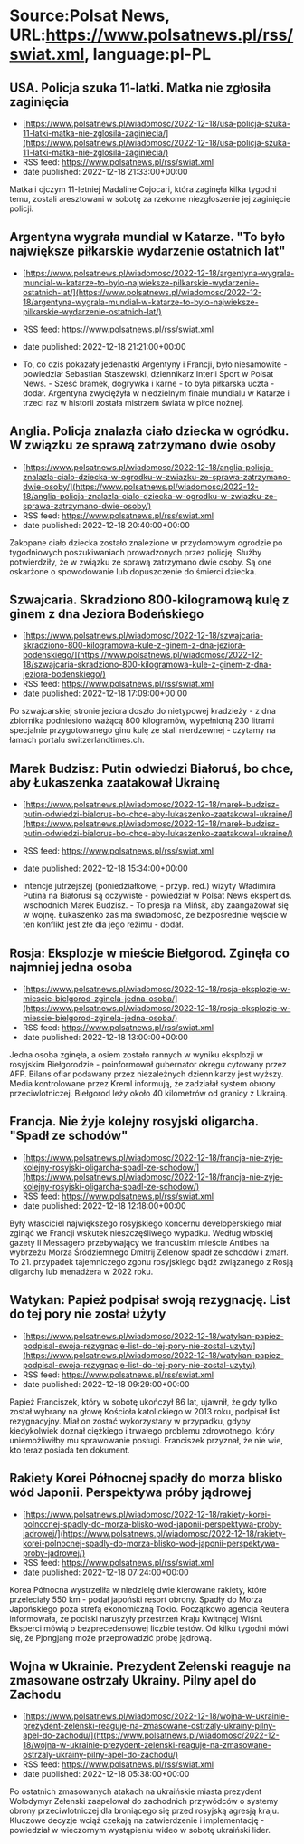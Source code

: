 # Source:Polsat News, URL:https://www.polsatnews.pl/rss/swiat.xml, language:pl-PL

## USA. Policja szuka 11-latki. Matka nie zgłosiła zaginięcia
 - [https://www.polsatnews.pl/wiadomosc/2022-12-18/usa-policja-szuka-11-latki-matka-nie-zglosila-zaginiecia/](https://www.polsatnews.pl/wiadomosc/2022-12-18/usa-policja-szuka-11-latki-matka-nie-zglosila-zaginiecia/)
 - RSS feed: https://www.polsatnews.pl/rss/swiat.xml
 - date published: 2022-12-18 21:33:00+00:00

Matka i ojczym 11-letniej Madaline Cojocari, która zaginęła kilka tygodni temu, zostali aresztowani w sobotę za rzekome niezgłoszenie jej zaginięcie policji.

## Argentyna wygrała mundial w Katarze. "To było największe piłkarskie wydarzenie ostatnich lat"
 - [https://www.polsatnews.pl/wiadomosc/2022-12-18/argentyna-wygrala-mundial-w-katarze-to-bylo-najwieksze-pilkarskie-wydarzenie-ostatnich-lat/](https://www.polsatnews.pl/wiadomosc/2022-12-18/argentyna-wygrala-mundial-w-katarze-to-bylo-najwieksze-pilkarskie-wydarzenie-ostatnich-lat/)
 - RSS feed: https://www.polsatnews.pl/rss/swiat.xml
 - date published: 2022-12-18 21:21:00+00:00

- To, co dziś pokazały jedenastki Argentyny i Francji, było niesamowite - powiedział Sebastian Staszewski, dziennikarz Interii Sport w Polsat News. - Sześć bramek, dogrywka i karne - to była piłkarska uczta - dodał. Argentyna zwyciężyła w niedzielnym finale mundialu w Katarze i trzeci raz w historii została mistrzem świata w piłce nożnej.

## Anglia. Policja znalazła ciało dziecka w ogródku. W związku ze sprawą zatrzymano dwie osoby
 - [https://www.polsatnews.pl/wiadomosc/2022-12-18/anglia-policja-znalazla-cialo-dziecka-w-ogrodku-w-zwiazku-ze-sprawa-zatrzymano-dwie-osoby/](https://www.polsatnews.pl/wiadomosc/2022-12-18/anglia-policja-znalazla-cialo-dziecka-w-ogrodku-w-zwiazku-ze-sprawa-zatrzymano-dwie-osoby/)
 - RSS feed: https://www.polsatnews.pl/rss/swiat.xml
 - date published: 2022-12-18 20:40:00+00:00

Zakopane ciało dziecka zostało znalezione w przydomowym ogrodzie po tygodniowych poszukiwaniach prowadzonych przez policję. Służby potwierdziły, że w związku ze sprawą zatrzymano dwie osoby. Są one oskarżone o spowodowanie lub dopuszczenie do śmierci dziecka.

## Szwajcaria. Skradziono 800-kilogramową kulę z ginem z dna Jeziora Bodeńskiego
 - [https://www.polsatnews.pl/wiadomosc/2022-12-18/szwajcaria-skradziono-800-kilogramowa-kule-z-ginem-z-dna-jeziora-bodenskiego/](https://www.polsatnews.pl/wiadomosc/2022-12-18/szwajcaria-skradziono-800-kilogramowa-kule-z-ginem-z-dna-jeziora-bodenskiego/)
 - RSS feed: https://www.polsatnews.pl/rss/swiat.xml
 - date published: 2022-12-18 17:09:00+00:00

Po szwajcarskiej stronie jeziora doszło do nietypowej kradzieży - z dna zbiornika podniesiono ważącą 800 kilogramów, wypełnioną 230 litrami specjalnie przygotowanego ginu kulę ze stali nierdzewnej - czytamy na łamach portalu switzerlandtimes.ch.

## Marek Budzisz: Putin odwiedzi Białoruś, bo chce, aby Łukaszenka zaatakował Ukrainę
 - [https://www.polsatnews.pl/wiadomosc/2022-12-18/marek-budzisz-putin-odwiedzi-bialorus-bo-chce-aby-lukaszenko-zaatakowal-ukraine/](https://www.polsatnews.pl/wiadomosc/2022-12-18/marek-budzisz-putin-odwiedzi-bialorus-bo-chce-aby-lukaszenko-zaatakowal-ukraine/)
 - RSS feed: https://www.polsatnews.pl/rss/swiat.xml
 - date published: 2022-12-18 15:34:00+00:00

- Intencje jutrzejszej (poniedziałkowej - przyp. red.) wizyty Władimira Putina na Białorusi są oczywiste - powiedział w Polsat News ekspert ds. wschodnich Marek Budzisz. - To presja na Mińsk, aby zaangażował się w wojnę. Łukaszenko zaś ma świadomość, że bezpośrednie wejście w ten konflikt jest złe dla jego reżimu - dodał.

## Rosja: Eksplozje w mieście Biełgorod. Zginęła co najmniej jedna osoba
 - [https://www.polsatnews.pl/wiadomosc/2022-12-18/rosja-eksplozje-w-miescie-bielgorod-zginela-jedna-osoba/](https://www.polsatnews.pl/wiadomosc/2022-12-18/rosja-eksplozje-w-miescie-bielgorod-zginela-jedna-osoba/)
 - RSS feed: https://www.polsatnews.pl/rss/swiat.xml
 - date published: 2022-12-18 13:00:00+00:00

Jedna osoba zginęła, a osiem zostało rannych w wyniku eksplozji w rosyjskim Biełgorodzie - poinformował gubernator okręgu cytowany przez AFP. Bilans ofiar podawany przez niezależnych dziennikarzy jest wyższy. Media kontrolowane przez Kreml informują, że zadziałał system obrony przeciwlotniczej. Biełgorod leży około 40 kilometrów od granicy z Ukrainą.

## Francja. Nie żyje kolejny rosyjski oligarcha. "Spadł ze schodów"
 - [https://www.polsatnews.pl/wiadomosc/2022-12-18/francja-nie-zyje-kolejny-rosyjski-oligarcha-spadl-ze-schodow/](https://www.polsatnews.pl/wiadomosc/2022-12-18/francja-nie-zyje-kolejny-rosyjski-oligarcha-spadl-ze-schodow/)
 - RSS feed: https://www.polsatnews.pl/rss/swiat.xml
 - date published: 2022-12-18 12:18:00+00:00

Były właściciel największego rosyjskiego koncernu developerskiego miał zginąć we Francji wskutek nieszczęśliwego wypadku. Według włoskiej gazety Il Messagero przebywający we francuskim mieście Antibes na wybrzeżu Morza Śródziemnego Dmitrij Zelenow spadł ze schodów i zmarł. To 21. przypadek tajemniczego zgonu rosyjskiego bądź związanego z Rosją oligarchy lub menadżera w 2022 roku.

## Watykan: Papież podpisał swoją rezygnację. List do tej pory nie został użyty
 - [https://www.polsatnews.pl/wiadomosc/2022-12-18/watykan-papiez-podpisal-swoja-rezygnacje-list-do-tej-pory-nie-zostal-uzyty/](https://www.polsatnews.pl/wiadomosc/2022-12-18/watykan-papiez-podpisal-swoja-rezygnacje-list-do-tej-pory-nie-zostal-uzyty/)
 - RSS feed: https://www.polsatnews.pl/rss/swiat.xml
 - date published: 2022-12-18 09:29:00+00:00

Papież Franciszek, który w sobotę ukończył 86 lat, ujawnił, że gdy tylko został wybrany na głowę Kościoła katolickiego w 2013 roku, podpisał list rezygnacyjny. Miał on zostać wykorzystany w przypadku, gdyby kiedykolwiek doznał ciężkiego i trwałego problemu zdrowotnego, który uniemożliwiłby mu sprawowanie posługi. Franciszek przyznał, że nie wie, kto teraz posiada ten dokument.

## Rakiety Korei Północnej spadły do morza blisko wód Japonii. Perspektywa próby jądrowej
 - [https://www.polsatnews.pl/wiadomosc/2022-12-18/rakiety-korei-polnocnej-spadly-do-morza-blisko-wod-japonii-perspektywa-proby-jadrowej/](https://www.polsatnews.pl/wiadomosc/2022-12-18/rakiety-korei-polnocnej-spadly-do-morza-blisko-wod-japonii-perspektywa-proby-jadrowej/)
 - RSS feed: https://www.polsatnews.pl/rss/swiat.xml
 - date published: 2022-12-18 07:24:00+00:00

Korea Północna wystrzeliła w niedzielę dwie kierowane rakiety, które przeleciały 550 km - podał japoński resort obrony. Spadły do Morza Japońskiego poza strefą ekonomiczną Tokio. Początkowo agencja Reutera informowała, że pociski naruszyły przestrzeń Kraju Kwitnącej Wiśni. Eksperci mówią o bezprecedensowej liczbie testów. Od kilku tygodni mówi się, że Pjongjang może przeprowadzić próbę jądrową.

## Wojna w Ukrainie. Prezydent Zełenski reaguje na zmasowane ostrzały Ukrainy. Pilny apel do Zachodu
 - [https://www.polsatnews.pl/wiadomosc/2022-12-18/wojna-w-ukrainie-prezydent-zelenski-reaguje-na-zmasowane-ostrzaly-ukrainy-pilny-apel-do-zachodu/](https://www.polsatnews.pl/wiadomosc/2022-12-18/wojna-w-ukrainie-prezydent-zelenski-reaguje-na-zmasowane-ostrzaly-ukrainy-pilny-apel-do-zachodu/)
 - RSS feed: https://www.polsatnews.pl/rss/swiat.xml
 - date published: 2022-12-18 05:38:00+00:00

Po ostatnich zmasowanych atakach na ukraińskie miasta prezydent Wołodymyr Zełenski zaapelował do zachodnich przywódców o systemy obrony przeciwlotniczej dla broniącego się przed rosyjską agresją kraju. Kluczowe decyzje wciąż czekają na zatwierdzenie i implementację - powiedział w wieczornym wystąpieniu wideo w sobotę ukraiński lider.


